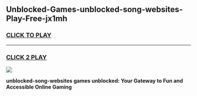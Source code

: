 
## Unblocked-Games-unblocked-song-websites-Play-Free-jx1mh
<h3>
<a href="https://premium76.site?title=unblocked-song-websites&ref=23A">CLICK TO PLAY</a></h3>
<hr>

<h3>
<a href="https://premium76.site?title=unblocked-song-websites&ref=23A">CLICK 2 PLAY</a>
  
</h3>

<a href="https://premium76.site?title=unblocked-song-websites&ref=23A"><img src="https://clearcache.store/games.png"></a>


**unblocked-song-websites games unblocked: Your Gateway to Fun and Accessible Online Gaming**
